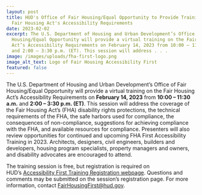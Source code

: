 ```yaml
---
layout: post
title: HUD's Office of Fair Housing/Equal Opportunity to Provide Training on
  Fair Housing Act's Accessibility Requirements
date: 2023-02-02
excerpt: The U.S. Department of Housing and Urban Development’s Office of Fair
  Housing/Equal Opportunity will provide a virtual training on the Fair Housing
  Act’s Accessibility Requirements on February 14, 2023 from 10:00 – 11:30 a.m.
  and 2:00 – 3:30 p.m. (ET). This session will address . . .
image: /images/uploads/fha-first-logo.png
image_alt_text: Logo of Fair Housing Accessibility First
featured: false
---
```

The U.S. Department of Housing and Urban Development’s Office of Fair Housing/Equal Opportunity will provide a virtual training on the Fair Housing Act’s Accessibility Requirements on **February 14, 2023** from **10:00 – 11:30 a.m.** and **2:00 – 3:30 p.m. (ET)**. This session will address the coverage of the Fair Housing Act’s (FHA) disability rights protections, the technical requirements of the FHA, the safe harbors used for compliance, the consequences of non-compliance, suggestions for achieving compliance with the FHA, and available resources for compliance. Presenters will also review opportunities for continued and upcoming FHA First Accessibility Training in 2023. Architects, designers, civil engineers, builders and developers, housing program specialists, property managers and owners, and disability advocates are encouraged to attend. 

The training session is free, but registration is required on HUD’s [Accessibility First Training Registration webpage](https://register.gotowebinar.com/rt/2857614656036641883). Questions and comments may be submitted on the session’s registration page. For more information, contact [FairHousingFirst@hud.gov](mailto:FairHousingFirst@hud.gov).
